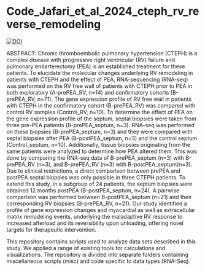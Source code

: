 # Code_Jafari_et_al_2024_cteph_rv_reverse_remodeling

[![DOI](https://zenodo.org/badge/DOI/10.5281/zenodo.14918788.svg)](https://doi.org/10.5281/zenodo.14918788)

ABSTRACT:
Chronic thromboembolic pulmonary hypertension (CTEPH) is a complex disease with progressive right ventricular (RV) failure and pulmonary endarterectomy (PEA) is an established treatment for these patients. To elucidate the molecular changes underlying RV remodeling in patients with CTEPH and the effect of PEA, RNA-sequencing (RNA-seq) was performed on the RV free wall of patients with CTEPH prior to PEA in both exploratory (A-prePEA_RV, n=14) and confirmatory cohorts (B-prePEA_RV, n=71). The gene expression profile of RV free wall in patients with CTEPH in the confirmatory cohort (B-prePEA_RV) was compared with control RV samples (Control_RV, n=10). To determine the effect of PEA on the gene expression profile of the septum, septal biopsies were taken from three pre-PEA patients (B-prePEA_septum, n=3). RNA-seq was performed on these biopsies (B-prePEA_septum, n=3) and they were compared with septal biopsies after PEA (B-postPEA_septum, n=3) and the control septum (Control_septum, n=10). Additionally, tissue biopsies originating from the same patients were analyzed to determine how PEA altered them. This was done by comparing the RNA-seq data of B-prePEA_septum (n=3) with B-prePEA_RV (n=3), and B-prePEA_RV (n=3) with B-postPEA_septum(n=3). Due to clinical restrictions, a direct comparison between prePEA and postPEA septal biopsies was only possible in three CTEPH patients. To extend this study, in a subgroup of 24 patients, the septum biopsies were obtained 12 months postPEA (B-postPEA_septum, n=24). A pairwise comparison was performed between B-postPEA_septum (n=21) and their corresponding RV biopsies (B-prePEA_RV, n=21). Our study identified a profile of gene expression changes and myocardial as well as extracellular matrix remodeling events, underlying the maladaptive RV response to increased afterload and its reversibility upon unloading, offering novel targets for therapeutic intervention.

This repository contains scripts used to analyze data sets described in this study. We applied a range of existing tools for calculations and visualizations. The repository is divided into separate folders containing miscellaneous scripts (misc) and code specific to data types (RNA-Seq).
